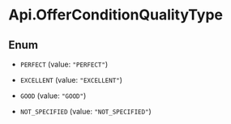 # Api.OfferConditionQualityType

## Enum


* `PERFECT` (value: `"PERFECT"`)

* `EXCELLENT` (value: `"EXCELLENT"`)

* `GOOD` (value: `"GOOD"`)

* `NOT_SPECIFIED` (value: `"NOT_SPECIFIED"`)


